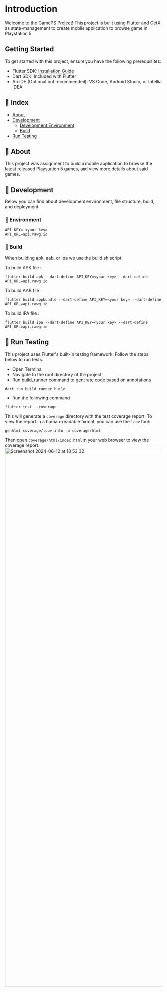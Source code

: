 # Introduction
Welcome to the GamePS Project! This project is built using Flutter and GetX as state-management to create mobile application to browse game in Playstation 5

## Getting Started
To get started with this project, ensure you have the following prerequisites:
- Flutter SDK: [Installation Guide](https://flutter.dev/docs/get-started/install)
- Dart SDK: Included with Flutter
- An IDE (Optional but recommended): VS Code, Android Studio, or IntelliJ IDEA

## :ledger: Index

- [About](#beginner-about)
- [Development](#wrench-development)
  - [Development Environment](#nut_and_bolt-environment)
  - [Build](#hammer-build)
- [Run Testing](#mag_right-run-testing)

## :beginner: About

This project  was assignment to build a mobile application to browse the latest released Playstation 5 games, and view more details about said games.

## :wrench: Development

Below you can find about development environment, file structure, build, and deployment

### :nut_and_bolt: Environment

```  
API_KEY= <your key>
API_URL=api.rawg.io  
```  

### :hammer: Build

When building apk, aab, or ipa we use the build.sh script

To build APK file :

```  
flutter build apk --dart-define API_KEY=<your key> --dart-define API_URL=api.rawg.io 
```  

To build AAB file :

```   
flutter build appbundle --dart-define API_KEY=<your key> --dart-define API_URL=api.rawg.io  
```  

To build IPA file :

```  
flutter build ipa --dart-define API_KEY=<your key> --dart-define API_URL=api.rawg.io
```    

## :mag_right: Run Testing

This project uses Flutter's built-in testing framework. Follow the steps below to run tests.

- Open Terminal
- Navigate to the root directory of the project
- Run build_runner command to generate code based on annotations
```
dart run build_runner build
```  
- Run the following command
```
flutter test --coverage
```  
This will generate a `coverage` directory with the test coverage report. To view the report in a human-readable format, you can use the `lcov` tool:
```
genhtml coverage/lcov.info -o coverage/html
``` 
Then open `coverage/html/index.html` in your web browser to view the coverage report.
<img width="1728" alt="Screenshot 2024-06-12 at 18 53 32" src="https://github.com/rafeyosa/gameps/assets/67069286/06432db8-ffda-4eed-a198-c698e2fb7ad3">

